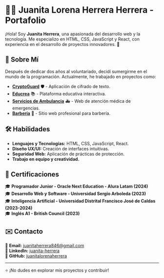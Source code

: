 # 👩‍💻 Juanita Lorena Herrera Herrera - Portafolio

¡Hola! Soy **Juanita Herrera**, una apasionada del desarrollo web y la tecnología. Me especializo en HTML, CSS, JavaScript y React, con experiencia en el desarrollo de proyectos innovadores. 🚀  

## 🌟 Sobre Mí

Después de dedicar dos años al voluntariado, decidí sumergirme en el mundo de la programación. Actualmente, he trabajado en proyectos como:  

- **[CryptoGuard](index-Cryptoguard.html)** 🛡️ - Aplicación de cifrado de texto.  
- **[Educrea](index-educrea.html)** 📚 - Plataforma educativa interactiva.  
- **[Servicios de Ambulancia](index-ambualert.html)** 🚑 - Web de atención médica de emergencias.  
- **[Barbería](index-barberia.html)** 💈 - Sitio web profesional para barbería.  

## 🛠️ Habilidades

- **Lenguajes y Tecnologías:** HTML, CSS, JavaScript, React.  
- **Diseño UX/UI:** Creación de interfaces intuitivas.  
- **Seguridad Web:** Aplicación de prácticas de protección.  
- **Trabajo en equipo y creatividad.**  

## 📜 Certificaciones

🎓 **Programador Junior - Oracle Next Education - Alura Latam (2024)**  
🎓 **Desarrollo Web y Software - Universidad Sergio Arboleda (2023)**  
🎓 **Inteligencia Artificial - Universidad Distrital Francisco José de Caldas (2023-2024)**  
🎓 **Inglés A1 - British Council (2023)**  

## ✉️ Contacto

📩 **Email:** [juanitaherrera846@gmail.com](mailto:juanitaherrera846@gmail.com)  
🔗 **LinkedIn:** [juanita-herrera](https://www.linkedin.com/in/juanita-herrera-329064277/)  
🐙 **GitHub:** [juanitalorenaherrera](https://github.com/juanitalorenaherrera)  

---

⭐ ¡No dudes en explorar mis proyectos y contribuir!  

